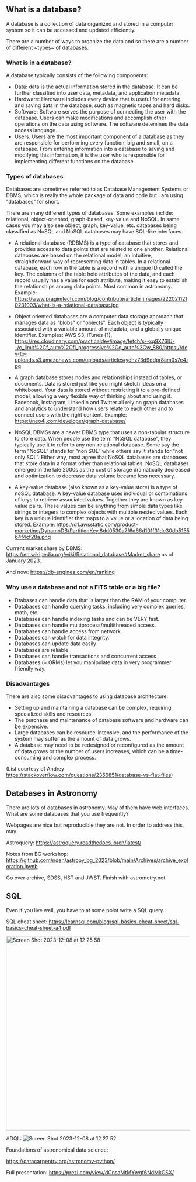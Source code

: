 ## What is a database?

A database is a collection of data organized and stored in a computer system so it can be accessed and updated efficiently. 

There are a number of ways to organize the data and so there are a number of different ~types~ of databases. 

### What is in a database?

A database typically consists of the following components:

- Data: data is the actual information stored in the database. It can be further classified into user data, metadata, and application metadata.
- Hardware: Hardware includes every device that is useful for entering and saving data in the database, such as magnetic tapes and hard disks. 
- Software: Software serves the purpose of connecting the user with the database. Users can make modifications and accomplish other operations on the data using software. The software detemines the data access language.
- Users: Users are the most important component of a database as they are responsible for performing every function, big and small, on a database. From entering information into a database to saving and modifying this information, it is the user who is responsible for implementing different functions on the database. 

### Types of databases

Databases are sometimes referred to as Database Management Systems or DBMS, which is really the whole package of data and code
but I am using "databases" for short.

There are many different types of databases. Some examples inclide: relational, object-oriented, graph-based, key-value and NoSQL. In same cases you may also see object, graph, key-value, etc. databases being classified as NoSQL and NoSQL databases may have SQL-like interfaces. 

- A relational database (RDBMS) is a type of database that stores and provides access to data points that are related to one another.
  Relational databases are based on the relational model, an intuitive, straightforward way of representing data in tables.
  In a relational database, each row in the table is a record with a unique ID called the key. The columns of the table hold
  attributes of the data, and each record usually has a value for each attribute, making it easy to establish the relationships
  among data points. Most common in astronomy. Example: https://www.pragimtech.com/blog/contribute/article_images/2220211210231003/what-is-a-relational-database.jpg

- Object oriented databases are a computer data storage approach that manages data as "blobs" or "objects". Each object is typically associated with a variable amount of metadata, and a globally unique identifier. Examples: AWS S3, iTunes (?), https://res.cloudinary.com/practicaldev/image/fetch/s--xq9X76lU--/c_limit%2Cf_auto%2Cfl_progressive%2Cq_auto%2Cw_880/https://dev-to-uploads.s3.amazonaws.com/uploads/articles/yohz73d9ddpr8am0s7e4.jpg

- A graph database stores nodes and relationships instead of tables, or documents. Data is stored just like you might sketch ideas on a whiteboard. Your data is stored without restricting it to a pre-defined model, allowing a very flexible way of thinking about and using it. Facebook, Instagram, LinkedIn and Twitter all rely on graph databases and analytics to understand how users relate to each other and to connect users with the right content. Example: https://neo4j.com/developer/graph-database/

- NoSQL DBMSs are a newer DBMS type that uses a non-tabular structure to store data. When people use the term “NoSQL database”, they typically use it to refer to any non-relational database. Some say the term “NoSQL” stands for “non SQL” while others say it stands for “not only SQL”. Either way, most agree that NoSQL databases are databases that store data in a format other than relational tables. NoSQL databases emerged in the late 2000s as the cost of storage dramatically decreased and optimization to decrease data volume became less necessary.

- A key-value database (also known as a key-value store) is a type of noSQL database. A key-value database uses individual or combinations of keys to retrieve associated values. Together they are known as key-value pairs. These values can be anything from simple data types like strings or integers to complex objects with multiple nested values. Each key is a unique identifier that maps to a value or a location of data being stored. Example: https://d1.awsstatic.com/product-marketing/DynamoDB/PartitionKey.8dd0530a7f6d66d101f31de30db515564f4cf28a.png

Current market share by DBMS: https://en.wikipedia.org/wiki/Relational_database#Market_share as of January 2023.

And now: https://db-engines.com/en/ranking

### Why use a database and not a FITS table or a big file?

- Dtabases can handle data that is larger than the RAM of your computer.
- Databases can handle querying tasks, including very complex queries, math, etc.
- Databases can handle indexing tasks and can be VERY fast.
- Databases can handle multiprocess/multithreaded access.
- Databases can handle access from network.
- Databases can watch for data integrity.
- Databases can update data easily
- Databases are reliable
- Databases can handle transactions and concurrent access
- Databases (+ ORMs) let you manipulate data in very programmer friendly way.

### Disadvantages

There are also some disadvantages to using database architecture:

- Setting up and maintaining a database can be complex, requiring specialized skills and resources.
- The purchase and maintenance of database software and hardware can be expensive.
- Large databases can be resource-intensive, and the performance of the system may suffer as the amount of data grows.
- A database may need to be redesigned or reconfigured as the amount of data grows or the number of users increases, which can be a time-consuming and complex process.

(List courtesy of Andrey https://stackoverflow.com/questions/2356851/database-vs-flat-files)


## Databases in Astronomy

There are lots of databases in astronomy. May of them have web interfaces. What are some databases that you use frequently?

Webpages are nice but reproducible they are not. In order to address this, may 

Astroquery: https://astroquery.readthedocs.io/en/latest/

Notes from BG workshop:
https://github.com/nden/astropy_bg_2023/blob/main/Archives/archive_exploration.ipynb

Go over archive, SDSS, HST and JWST. Finish with astrometry.net.

## SQL

Even if you live well, you have to at some point write a SQL query. 

SQL cheat sheet: https://learnsql.com/blog/sql-basics-cheat-sheet/sql-basics-cheat-sheet-a4.pdf

<img width="531" alt="Screen Shot 2023-12-08 at 12 25 58" src="https://github.com/mpi-astronomy/data_science_training_materials/assets/4562253/e0fa5b56-18f3-4517-8e69-ddc0e8e78ad8">

ADQL: 
![Screen Shot 2023-12-08 at 12 27 52](https://github.com/mpi-astronomy/data_science_training_materials/assets/4562253/0e33cf69-21c7-461a-a398-560e2c7c1d9c)

Foundations of astronomical data science:

https://datacarpentry.org/astronomy-python/

Full presentation: https://prezi.com/view/dCnsaMtMYwgf6NdMkGSX/
